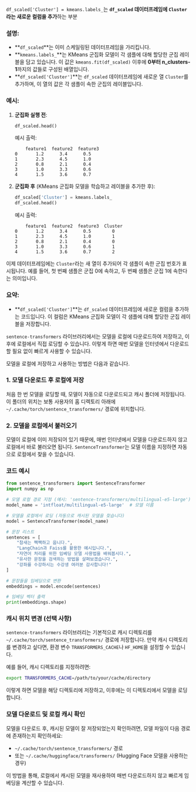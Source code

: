 `df_scaled['Cluster'] = kmeans.labels_`는 **`df_scaled` 데이터프레임에 `Cluster`라는 새로운 컬럼을 추가**하는 부분

### 설명:
- **`df_scaled`**는 이미 스케일링된 데이터프레임을 가리킵니다.
- **`kmeans.labels_`**는 KMeans 군집화 모델이 각 샘플에 대해 할당한 군집 레이블을 담고 있습니다. 이 값은 `kmeans.fit(df_scaled)` 이후에 **0부터 n_clusters-1**까지의 값들로 구성된 배열입니다.
- **`df_scaled['Cluster']`**는 `df_scaled` 데이터프레임에 새로운 열 `Cluster`를 추가하며, 이 열의 값은 각 샘플이 속한 군집의 레이블입니다.

### 예시:

1. **군집화 실행 전**:
   ```python
   df_scaled.head()
   ```
   예시 출력:
   ```
       feature1  feature2  feature3
   0       1.2      3.4      0.5
   1       2.3      4.5      1.0
   2       0.8      2.1      0.4
   3       1.0      3.3      0.6
   4       1.5      3.6      0.7
   ```

2. **군집화 후** (KMeans 군집화 모델을 학습하고 레이블을 추가한 후):
   ```python
   df_scaled['Cluster'] = kmeans.labels_
   df_scaled.head()
   ```
   예시 출력:
   ```
       feature1  feature2  feature3  Cluster
   0       1.2      3.4      0.5        0
   1       2.3      4.5      1.0        1
   2       0.8      2.1      0.4        0
   3       1.0      3.3      0.6        1
   4       1.5      3.6      0.7        2
   ```

이제 데이터프레임에는 `Cluster`라는 새 열이 추가되어 각 샘플이 속한 군집 번호가 표시됩니다. 예를 들어, 첫 번째 샘플은 군집 0에 속하고, 두 번째 샘플은 군집 1에 속한다는 의미입니다.

### 요약:
- **`df_scaled['Cluster']`**는 `df_scaled` 데이터프레임에 새로운 컬럼을 추가하는 코드입니다. 이 컬럼은 KMeans 군집화 모델이 각 샘플에 대해 할당한 군집 레이블을 저장합니다.







`sentence-transformers` 라이브러리에서는 모델을 로컬에 다운로드하여 저장하고, 이후에 로컬에서 직접 로딩할 수 있습니다. 이렇게 하면 매번 모델을 인터넷에서 다운로드할 필요 없이 빠르게 사용할 수 있습니다.

모델을 로컬에 저장하고 사용하는 방법은 다음과 같습니다.

### 1. 모델 다운로드 후 로컬에 저장
처음 한 번 모델을 로딩할 때, 모델이 자동으로 다운로드되고 캐시 폴더에 저장됩니다. 이 폴더의 위치는 보통 사용자의 홈 디렉토리 아래에 `~/.cache/torch/sentence_transformers/` 경로에 위치합니다.

### 2. 모델을 로컬에서 불러오기
모델이 로컬에 이미 저장되어 있기 때문에, 매번 인터넷에서 모델을 다운로드하지 않고 로컬에서 바로 불러오면 됩니다. `SentenceTransformer`는 모델 이름을 지정하면 자동으로 로컬에서 찾을 수 있습니다.

### 코드 예시

```python
from sentence_transformers import SentenceTransformer
import numpy as np

# 모델 로컬 경로 지정 (예시: 'sentence-transformers/multilingual-e5-large')
model_name = 'intfloat/multilingual-e5-large'  # 모델 이름

# 모델을 로컬에서 로딩 (자동으로 캐시된 모델을 찾습니다)
model = SentenceTransformer(model_name)

# 문장 리스트
sentences = [
    "참새는 짹짹하고 웁니다.",
    "LangChain과 Faiss를 활용한 예시입니다.",
    "자연어 처리를 위한 임베딩 모델 사용법을 배워봅시다.",
    "유사한 문장을 검색하는 방법을 살펴보겠습니다.",
    "강좌를 수강하시는 수강생 여러분 감사합니다!"
]

# 문장들을 임베딩으로 변환
embeddings = model.encode(sentences)

# 임베딩 벡터 출력
print(embeddings.shape)
```

### 캐시 위치 변경 (선택 사항)
`sentence-transformers` 라이브러리는 기본적으로 캐시 디렉토리를 `~/.cache/torch/sentence_transformers/` 경로에 저장합니다. 만약 캐시 디렉토리를 변경하고 싶다면, 환경 변수 `TRANSFORMERS_CACHE`나 `HF_HOME`을 설정할 수 있습니다.

예를 들어, 캐시 디렉토리를 지정하려면:

```bash
export TRANSFORMERS_CACHE=/path/to/your/cache/directory
```

이렇게 하면 모델을 해당 디렉토리에 저장하고, 이후에는 이 디렉토리에서 모델을 로딩합니다.

### 모델 다운로드 및 로컬 캐시 확인
모델을 다운로드 후, 캐시된 모델이 잘 저장되었는지 확인하려면, 모델 파일이 다음 경로에 존재하는지 확인하세요:

- `~/.cache/torch/sentence_transformers/` 경로
- 또는 `~/.cache/huggingface/transformers/` (Hugging Face 모델을 사용하는 경우)

이 방법을 통해, 로컬에서 캐시된 모델을 재사용하여 매번 다운로드하지 않고 빠르게 임베딩을 계산할 수 있습니다.
